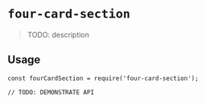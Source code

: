 # `four-card-section`

> TODO: description

## Usage

```
const fourCardSection = require('four-card-section');

// TODO: DEMONSTRATE API
```
